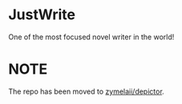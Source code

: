 # JustWrite

One of the most focused novel writer in the world!

# NOTE

The repo has been moved to [zymelaii/depictor](https://github.com/zymelaii/depictor).
